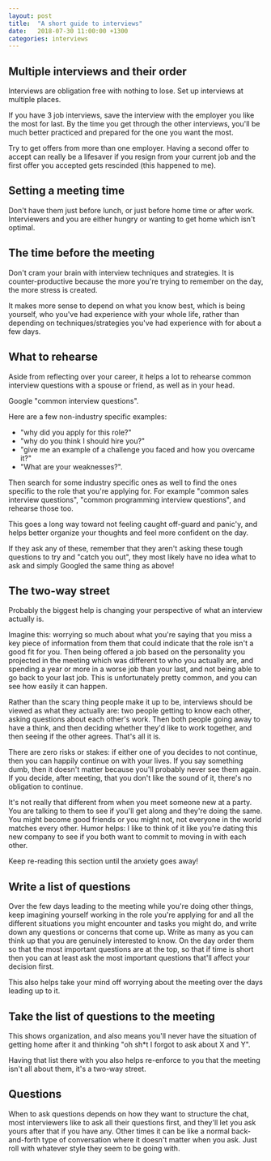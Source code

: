 ```yaml
---
layout: post
title:  "A short guide to interviews"
date:   2018-07-30 11:00:00 +1300
categories: interviews
---
```


## Multiple interviews and their order

Interviews are obligation free with nothing to lose. Set up interviews at multiple places.

If you have 3 job interviews, save the interview with the employer you like the most for last. By the time you get through the other interviews, you'll be much better practiced and prepared for the one you want the most.

Try to get offers from more than one employer. Having a second offer to accept can really be a lifesaver if you resign from your current job and the first offer you accepted gets rescinded (this happened to me).

## Setting a meeting time

Don't have them just before lunch, or just before home time or after work. Interviewers and you are either hungry or wanting to get home which isn't optimal.

## The time before the meeting

Don't cram your brain with interview techniques and strategies. It is counter-productive because the more you're trying to remember on the day, the more stress is created.

It makes more sense to depend on what you know best, which is being yourself, who you've had experience with your whole life, rather than depending on techniques/strategies you've had experience with for about a few days.

## What to rehearse

Aside from reflecting over your career, it helps a lot to rehearse common interview questions with a spouse or friend, as well as in your head.

Google "common interview questions".

Here are a few non-industry specific examples:
- "why did you apply for this role?"
- "why do you think I should hire you?"
- "give me an example of a challenge you faced and how you overcame it?"
- "What are your weaknesses?".

Then search for some industry specific ones as well to find the ones specific to the role that you're applying for. For example "common sales interview questions", "common programming interview questions", and rehearse those too.

This goes a long way toward not feeling caught off-guard and panic'y, and helps better organize your thoughts and feel more confident on the day.

If they ask any of these, remember that they aren't asking these tough questions to try and "catch you out", they most likely have no idea what to ask and simply Googled the same thing as above!

## The two-way street

Probably the biggest help is changing your perspective of what an interview actually is.

Imagine this: worrying so much about what you're saying that you miss a key piece of information from them that could indicate that the role isn't a good fit for you. Then being offered a job based on the personality you projected in the meeting which was different to who you actually are, and spending a year or more in a worse job than your last, and not being able to go back to your last job. This is unfortunately pretty common, and you can see how easily it can happen.

Rather than the scary thing people make it up to be, interviews should be viewed as what they actually are: two people getting to know each other, asking questions about each other's work. Then both people going away to have a think, and then deciding whether they'd like to work together, and then seeing if the other agrees. That's all it is.

There are zero risks or stakes: if either one of you decides to not continue, then you can happily continue on with your lives. If you say something dumb, then it doesn't matter because you'll probably never see them again. If you decide, after meeting, that you don't like the sound of it, there's no obligation to continue.

It's not really that different from when you meet someone new at a party. You are talking to them to see if you'll get along and they're doing the same. You might become good friends or you might not, not everyone in the world matches every other. Humor helps: I like to think of it like you're dating this new company to see if you both want to commit to moving in with each other.

Keep re-reading this section until the anxiety goes away!

## Write a list of questions

Over the few days leading to the meeting while you're doing other things, keep imagining yourself working in the role you're applying for and all the different situations you might encounter and tasks you might do, and write down any questions or concerns that come up. Write as many as you can think up that you are genuinely interested to know. On the day order them so that the most important questions are at the top, so that if time is short then you can at least ask the most important questions that'll affect your decision first.

This also helps take your mind off worrying about the meeting over the days leading up to it.

## Take the list of questions to the meeting

This shows organization, and also means you'll never have the situation of getting home after it and thinking "oh sh*t I forgot to ask about X and Y".

Having that list there with you also helps re-enforce to you that the meeting isn't all about them, it's a two-way street.

## Questions

When to ask questions depends on how they want to structure the chat, most interviewers like to ask all their questions first, and they'll let you ask yours after that if you have any. Other times it can be like a normal back-and-forth type of conversation where it doesn't matter when you ask. Just roll with whatever style they seem to be going with.

